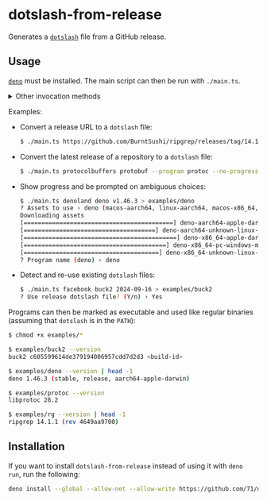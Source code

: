 # dotslash-from-release

Generates a [`dotslash`](https://dotslash-cli.com) file from a GitHub release.

## Usage

[`deno`](https://deno.com) must be installed. The main script can then be run
with `./main.ts`.

<details>
<summary>Other invocation methods</summary>

- Run with explicit permissions:
  ```sh
  $ deno run                                                            \
    --allow-net=github.com,api.github.com,objects.githubusercontent.com \
    main.ts
  ```

- Run without cloning:
  ```sh
  $ deno run                                                            \
    --allow-net=github.com,api.github.com,objects.githubusercontent.com \
    https://github.com/71/dotslash-from-release/raw/refs/heads/main/main.ts
  ```

- Use `dotslash` to run Deno without installing it:
  ```sh
  $ DENO_DIR=/tmp/deno-cache                                                                             \
    dotslash <(curl -fsSL https://github.com/71/dotslash-from-release/raw/refs/heads/main/examples/deno) \
    run --allow-net=github.com,api.github.com,objects.githubusercontent.com                              \
    https://github.com/71/dotslash-from-release/raw/refs/heads/main/main.ts
  ```

  You can then clean up with:
  ```sh
  $ rm -rf /tmp/deno-cache/
  ```

</details>

Examples:

- Convert a release URL to a `dotslash` file:

  ```sh
  $ ./main.ts https://github.com/BurntSushi/ripgrep/releases/tag/14.1.1 --program rg --no-progress > examples/rg
  ```

- Convert the latest release of a repository to a `dotslash` file:

  ```sh
  $ ./main.ts protocolbuffers protobuf --program protoc --no-progress > examples/protoc
  ```

- Show progress and be prompted on ambiguous choices:

  ```sh
  $ ./main.ts denoland deno v1.46.3 > examples/deno
  ? Assets to use › deno (macos-aarch64, linux-aarch64, macos-x86_64, windows-x86_64, linux-x86_64)
  Downloading assets
  [==========================================] deno-aarch64-apple-darwin.zip 100.00% 42377654/42377654
  [=====================================] deno-aarch64-unknown-linux-gnu.zip 100.00% 51654988/51654988
  [===========================================] deno-x86_64-apple-darwin.zip 100.00% 43844272/43844272
  [========================================] deno-x86_64-pc-windows-msvc.zip 100.00% 42072300/42072300
  [======================================] deno-x86_64-unknown-linux-gnu.zip 100.00% 49337647/49337647
  ? Program name (deno) › deno
  ```

- Detect and re-use existing `dotslash` files:

  ```sh
  $ ./main.ts facebook buck2 2024-09-16 > examples/buck2
  ? Use release dotslash file? (Y/n) › Yes
  ```

Programs can then be marked as executable and used like regular binaries
(assuming that `dotslash` is in the `PATH`):

```sh
$ chmod +x examples/*

$ examples/buck2 --version
buck2 c605599614de379194006957cdd7d2d3 <build-id>

$ examples/deno --version | head -1
deno 1.46.3 (stable, release, aarch64-apple-darwin)

$ examples/protoc --version
libprotoc 28.2

$ examples/rg --version | head -1
ripgrep 14.1.1 (rev 4649aa9700)
```

## Installation

If you want to install `dotslash-from-release` instead of using it with
`deno run`, run the following:

```sh
deno install --global --allow-net --allow-write https://github.com/71/dotslash-from-release/raw/refs/heads/main/main.ts --name dotslash-from-release
```
